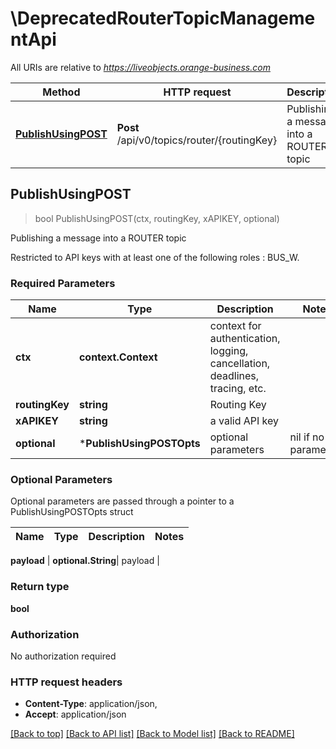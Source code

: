 # \DeprecatedRouterTopicManagementApi

All URIs are relative to *https://liveobjects.orange-business.com*

Method | HTTP request | Description
------------- | ------------- | -------------
[**PublishUsingPOST**](DeprecatedRouterTopicManagementApi.md#PublishUsingPOST) | **Post** /api/v0/topics/router/{routingKey} | Publishing a message into a ROUTER topic



## PublishUsingPOST

> bool PublishUsingPOST(ctx, routingKey, xAPIKEY, optional)

Publishing a message into a ROUTER topic

Restricted to API keys with at least one of the following roles : BUS_W.

### Required Parameters


Name | Type | Description  | Notes
------------- | ------------- | ------------- | -------------
**ctx** | **context.Context** | context for authentication, logging, cancellation, deadlines, tracing, etc.
**routingKey** | **string**| Routing Key | 
**xAPIKEY** | **string**| a valid API key | 
 **optional** | ***PublishUsingPOSTOpts** | optional parameters | nil if no parameters

### Optional Parameters

Optional parameters are passed through a pointer to a PublishUsingPOSTOpts struct


Name | Type | Description  | Notes
------------- | ------------- | ------------- | -------------


 **payload** | **optional.String**| payload | 

### Return type

**bool**

### Authorization

No authorization required

### HTTP request headers

- **Content-Type**: application/json, 
- **Accept**: application/json

[[Back to top]](#) [[Back to API list]](../README.md#documentation-for-api-endpoints)
[[Back to Model list]](../README.md#documentation-for-models)
[[Back to README]](../README.md)

